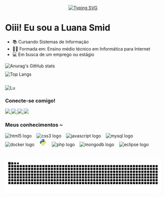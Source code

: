 <div align="center">
  <a href="https://git.io/typing-svg">
    <img src="https://readme-typing-svg.demolab.com?font=Fira+Code&weight=500&size=22&pause=1000&color=FF00F6&center=true&vCenter=true&random=false&width=524&lines=%E2%8A%B9+Welcome+to+my+profile!+%CB%99%E1%B5%95%CB%99+%E2%8A%B9+" alt="Typing SVG">
  </a>
</div>

# Oiii! Eu sou a Luana Smid

- 📚 Cursando Sistemas de Informação
- 👩‍🎓 Formada em: Ensino médio técnico em Informática para Internet
- 💻 Em busca de um emprego ou estágio

<!-- Gráficos lado a lado com mesma largura -->
<div style="display: flex; flex-wrap: wrap; gap: 10px;">
  <img alt="Anurag's GitHub stats" src="https://github-readme-stats.vercel.app/api?username=LuaSmid&show_icons=true&theme=radical" width="450"/>
  <img alt="Top Langs" src="https://github-readme-stats.vercel.app/api/top-langs/?username=LuaSmid&layout=compact&theme=radical" width="340"/>
</div>

<!-- GIF -->
<div style="display: inline-block; margin-top: 10px;"><br>
  <img align="right" alt="Lu" src="https://i.imgur.com/h3KVEi9.gif" width="180">
</div>



<!-- Redes sociais -->
<div> 
  <h3 align="left">Conecte-se comigo!</h3>
  <a href="https://www.instagram.com/luana_smid?igsh=ZnBkNWxnZDJ4N3Fp&utm_source=qr" target="_blank">
    <img src="https://img.shields.io/badge/-Instagram-%23E4405F?style=for-the-badge&logo=instagram&logoColor=white" />
  </a>
  <a href="https://discord.com/channels/@me" target="_blank">
    <img src="https://img.shields.io/badge/Discord-7289DA?style=for-the-badge&logo=discord&logoColor=white" />
  </a> 
  <a href="mailto:luanna.lgca@gmail.com">
    <img src="https://img.shields.io/badge/-Gmail-%23333?style=for-the-badge&logo=gmail&logoColor=white" />
  </a>
  <a href="https://www.linkedin.com/in/luana-smid-03738234b/" target="_blank">
    <img src="https://img.shields.io/badge/-LinkedIn-%230077B5?style=for-the-badge&logo=linkedin&logoColor=white" />
  </a>
</div>


<h3 align="left">Meus conhecimentos ~</h3>

<div align="left">
  <img src="https://cdn.jsdelivr.net/gh/devicons/devicon/icons/html5/html5-original.svg" height="25" alt="html5 logo"  />
  <img width="8" />
  <img src="https://cdn.jsdelivr.net/gh/devicons/devicon/icons/css3/css3-original.svg" height="25" alt="css3 logo"  />
  <img width="8" />
  <img src="https://cdn.jsdelivr.net/gh/devicons/devicon/icons/javascript/javascript-plain.svg" height="25" alt="javascript logo"  />
  <img width="8" />
  <img src="https://cdn.jsdelivr.net/gh/devicons/devicon/icons/mysql/mysql-original.svg" height="25" alt="mysql logo"  />
  <img width="8" />
  <img src="https://cdn.jsdelivr.net/gh/devicons/devicon/icons/docker/docker-original.svg" height="25" alt="docker logo"  />
  <img width="8" />
  <img src="https://raw.githubusercontent.com/devicons/devicon/master/icons/python/python-original.svg" height="25" alt="python logo">
  <img width="8" />
  <img src="https://cdn.jsdelivr.net/gh/devicons/devicon@latest/icons/php/php-original.svg" height="25" alt="php logo" />
  <img width="8" />
  <img src="https://cdn.jsdelivr.net/gh/devicons/devicon@latest/icons/mongodb/mongodb-original.svg" height="25" alt="mongodb logo"/>
  <img width="8" />
  <img src="https://cdn.jsdelivr.net/gh/devicons/devicon@latest/icons/eclipse/eclipse-original.svg" height="25" alt="eclipse logo"/>  
  <img width="8" />
</div>

#
<!-- Snake animation -->
<picture align="center">
  <source media="(prefers-color-scheme: dark)" srcset="https://raw.githubusercontent.com/LuaSmid/LuaSmid/output/github-contribution-grid-snake-dark.svg">
  <source media="(prefers-color-scheme: light)" srcset="https://raw.githubusercontent.com/LuaSmid/LuaSmid/output/github-contribution-grid-snake-dark.svg">
  <img align="center" alt="github contribution grid snake animation" src="https://raw.githubusercontent.com/LuaSmid/LuaSmid/output/github-contribution-grid-snake.svg">
</picture>


